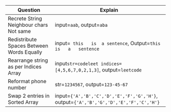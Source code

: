 |Question|Explain|
|---|---|
|Recrete String Neighbour chars Not same|input=`aab`, output=`aba`|
|Redistribute Spaces Between Words Equally|input=`  this   is  a sentence `, Output=`this   is   a   sentence`|
|Rearrange string as per Indices Array|input`str=codeleet indices=[4,5,6,7,0,2,1,3]`, output=`leetcode`|
|Reformat phone number|str=`1234567`, output=`123-45-67`|
|Swap 2 entries in Sorted Array|input=`{'A','B','C','D','E','F','G','H'}`, output=`{'A','B','G','D','E','F','C','H'}`|
